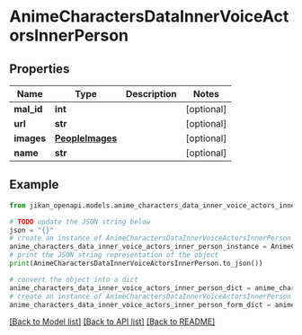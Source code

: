 # AnimeCharactersDataInnerVoiceActorsInnerPerson


## Properties

Name | Type | Description | Notes
------------ | ------------- | ------------- | -------------
**mal_id** | **int** |  | [optional] 
**url** | **str** |  | [optional] 
**images** | [**PeopleImages**](PeopleImages.md) |  | [optional] 
**name** | **str** |  | [optional] 

## Example

```python
from jikan_openapi.models.anime_characters_data_inner_voice_actors_inner_person import AnimeCharactersDataInnerVoiceActorsInnerPerson

# TODO update the JSON string below
json = "{}"
# create an instance of AnimeCharactersDataInnerVoiceActorsInnerPerson from a JSON string
anime_characters_data_inner_voice_actors_inner_person_instance = AnimeCharactersDataInnerVoiceActorsInnerPerson.from_json(json)
# print the JSON string representation of the object
print(AnimeCharactersDataInnerVoiceActorsInnerPerson.to_json())

# convert the object into a dict
anime_characters_data_inner_voice_actors_inner_person_dict = anime_characters_data_inner_voice_actors_inner_person_instance.to_dict()
# create an instance of AnimeCharactersDataInnerVoiceActorsInnerPerson from a dict
anime_characters_data_inner_voice_actors_inner_person_form_dict = anime_characters_data_inner_voice_actors_inner_person.from_dict(anime_characters_data_inner_voice_actors_inner_person_dict)
```
[[Back to Model list]](../README.md#documentation-for-models) [[Back to API list]](../README.md#documentation-for-api-endpoints) [[Back to README]](../README.md)


